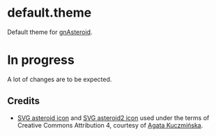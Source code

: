 # default.theme

Default theme for [gnAsteroid](https://github.com/gnAsteroid/gnAsteroid).

# In progress

A lot of changes are to be expected.

## Credits

- [SVG asteroid icon](https://iconduck.com/icons/169509/asteroid) and [SVG
  asteroid2 icon](https://iconduck.com/icons/169430/asteroid-2) used under the
terms of Creative Commons Attribution 4, courtesy of [Agata
Kuczmińska](https://iconduck.com/designers/agata-kuczminska).
